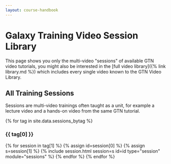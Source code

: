 ```yaml
---
layout: course-handbook
---
```


# Galaxy Training Video Session Library

This page shows you only the multi-video "sessions" of available GTN video tutorials, you might also be interested in the [full video library]({% link library.md %}) which includes every single video known to the GTN Video Library.

## All Training Sessions

Sessions are multi-video trainings often taught as a unit, for example a lecture video and a hands-on video from the same GTN tutorial.

<div class="accordion" id="accordionsessions">
{% for tag in site.data.sessions_bytag %}
  <h3>{{ tag[0] }}</h3>
  {% for session in tag[1] %}
  {% assign id=session[0] %}
  {% assign s=session[1] %}
  {% include session.html session=s id=id type="session" module="sessions" %}
  {% endfor %}
{% endfor %}
</div>
